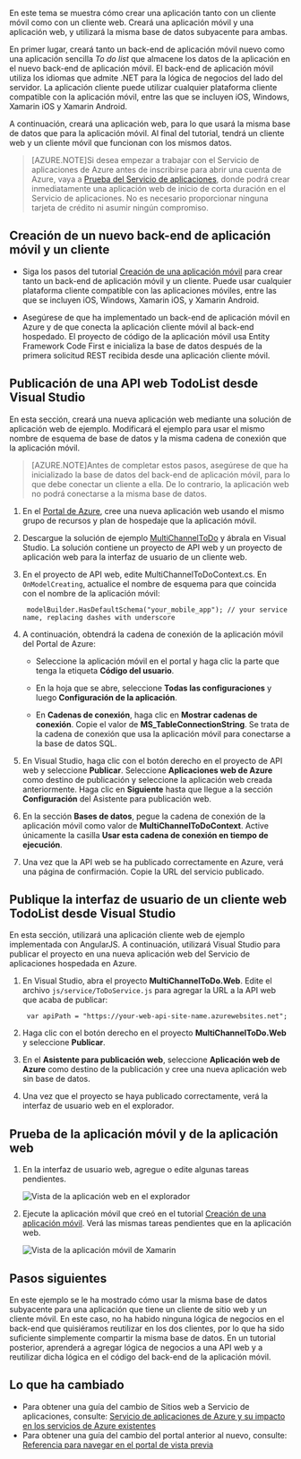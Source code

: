 En este tema se muestra cómo crear una aplicación tanto con un cliente móvil como con un cliente web. Creará una aplicación móvil y una aplicación web, y utilizará la misma base de datos subyacente para ambas.

En primer lugar, creará tanto un back-end de aplicación móvil nuevo como una aplicación sencilla *To do list* que almacene los datos de la aplicación en el nuevo back-end de aplicación móvil. El back-end de aplicación móvil utiliza los idiomas que admite .NET para la lógica de negocios del lado del servidor. La aplicación cliente puede utilizar cualquier plataforma cliente compatible con la aplicación móvil, entre las que se incluyen iOS, Windows, Xamarin iOS y Xamarin Android.

A continuación, creará una aplicación web, para lo que usará la misma base de datos que para la aplicación móvil. Al final del tutorial, tendrá un cliente web y un cliente móvil que funcionan con los mismos datos.

>[AZURE.NOTE]Si desea empezar a trabajar con el Servicio de aplicaciones de Azure antes de inscribirse para abrir una cuenta de Azure, vaya a [Prueba del Servicio de aplicaciones](http://go.microsoft.com/fwlink/?LinkId=523751), donde podrá crear inmediatamente una aplicación web de inicio de corta duración en el Servicio de aplicaciones. No es necesario proporcionar ninguna tarjeta de crédito ni asumir ningún compromiso.

## Creación de un nuevo back-end de aplicación móvil y un cliente

* Siga los pasos del tutorial [Creación de una aplicación móvil] para crear tanto un back-end de aplicación móvil y un cliente. Puede usar cualquier plataforma cliente compatible con las aplicaciones móviles, entre las que se incluyen iOS, Windows, Xamarin iOS, y Xamarin Android.

* Asegúrese de que ha implementado un back-end de aplicación móvil en Azure y de que conecta la aplicación cliente móvil al back-end hospedado. El proyecto de código de la aplicación móvil usa Entity Framework Code First e inicializa la base de datos después de la primera solicitud REST recibida desde una aplicación cliente móvil.

## Publicación de una API web TodoList desde Visual Studio

En esta sección, creará una nueva aplicación web mediante una solución de aplicación web de ejemplo. Modificará el ejemplo para usar el mismo nombre de esquema de base de datos y la misma cadena de conexión que la aplicación móvil.

>[AZURE.NOTE]Antes de completar estos pasos, asegúrese de que ha inicializado la base de datos del back-end de aplicación móvil, para lo que debe conectar un cliente a ella. De lo contrario, la aplicación web no podrá conectarse a la misma base de datos.

1. En el [Portal de Azure](https://portal.azure.com/), cree una nueva aplicación web usando el mismo grupo de recursos y plan de hospedaje que la aplicación móvil.

2. Descargue la solución de ejemplo [MultiChannelToDo] y ábrala en Visual Studio. La solución contiene un proyecto de API web y un proyecto de aplicación web para la interfaz de usuario de un cliente web.

3. En el proyecto de API web, edite MultiChannelToDoContext.cs. En `OnModelCreating`, actualice el nombre de esquema para que coincida con el nombre de la aplicación móvil:

        modelBuilder.HasDefaultSchema("your_mobile_app"); // your service name, replacing dashes with underscore

4. A continuación, obtendrá la cadena de conexión de la aplicación móvil del Portal de Azure:

    - Seleccione la aplicación móvil en el portal y haga clic la parte que tenga la etiqueta **Código del usuario**.

    - En la hoja que se abre, seleccione **Todas las configuraciones** y luego **Configuración de la aplicación**.

    - En **Cadenas de conexión**, haga clic en **Mostrar cadenas de conexión**. Copie el valor de **MS\_TableConnectionString**. Se trata de la cadena de conexión que usa la aplicación móvil para conectarse a la base de datos SQL.

5. En Visual Studio, haga clic con el botón derecho en el proyecto de API web y seleccione **Publicar**. Seleccione **Aplicaciones web de Azure** como destino de publicación y seleccione la aplicación web creada anteriormente. Haga clic en **Siguiente** hasta que llegue a la sección **Configuración** del Asistente para publicación web.

6. En la sección **Bases de datos**, pegue la cadena de conexión de la aplicación móvil como valor de **MultiChannelToDoContext**. Active únicamente la casilla **Usar esta cadena de conexión en tiempo de ejecución**.

7. Una vez que la API web se ha publicado correctamente en Azure, verá una página de confirmación. Copie la URL del servicio publicado.

## Publique la interfaz de usuario de un cliente web TodoList desde Visual Studio

En esta sección, utilizará una aplicación cliente web de ejemplo implementada con AngularJS. A continuación, utilizará Visual Studio para publicar el proyecto en una nueva aplicación web del Servicio de aplicaciones hospedada en Azure.

1. En Visual Studio, abra el proyecto **MultiChannelToDo.Web**. Edite el archivo `js/service/ToDoService.js` para agregar la URL a la API web que acaba de publicar:

        var apiPath = "https://your-web-api-site-name.azurewebsites.net";

2. Haga clic con el botón derecho en el proyecto **MultiChannelToDo.Web** y seleccione **Publicar**.

3. En el **Asistente para publicación web**, seleccione **Aplicación web de Azure** como destino de la publicación y cree una nueva aplicación web sin base de datos.

4. Una vez que el proyecto se haya publicado correctamente, verá la interfaz de usuario web en el explorador.

## Prueba de la aplicación móvil y de la aplicación web

1. En la interfaz de usuario web, agregue o edite algunas tareas pendientes.

    ![Vista de la aplicación web en el explorador](./media/app-service-mobile-dotnet-backend-web-and-mobile/web-app-in-browser.png)

2. Ejecute la aplicación móvil que creó en el tutorial [Creación de una aplicación móvil]. Verá las mismas tareas pendientes que en la aplicación web.

    ![Vista de la aplicación móvil de Xamarin](./media/app-service-mobile-dotnet-backend-web-and-mobile/xamarin-ios-quickstart-device.png)

## Pasos siguientes

En este ejemplo se le ha mostrado cómo usar la misma base de datos subyacente para una aplicación que tiene un cliente de sitio web y un cliente móvil. En este caso, no ha habido ninguna lógica de negocios en el back-end que quisiéramos reutilizar en los dos clientes, por lo que ha sido suficiente simplemente compartir la misma base de datos. En un tutorial posterior, aprenderá a agregar lógica de negocios a una API web y a reutilizar dicha lógica en el código del back-end de la aplicación móvil.

## Lo que ha cambiado
* Para obtener una guía del cambio de Sitios web a Servicio de aplicaciones, consulte: [Servicio de aplicaciones de Azure y su impacto en los servicios de Azure existentes](http://go.microsoft.com/fwlink/?LinkId=529714)
* Para obtener una guía del cambio del portal anterior al nuevo, consulte: [Referencia para navegar en el portal de vista previa](http://go.microsoft.com/fwlink/?LinkId=529715)

<!-- Links -->

[MultiChannelToDo]: https://github.com/Azure/mobile-services-samples/tree/web-mobile/MultiChannelToDo
[Creación de una aplicación móvil]: ../article/app-service-mobile/app-service-mobile-dotnet-backend-xamarin-ios-get-started-preview.md

<!---HONumber=August15_HO6-->